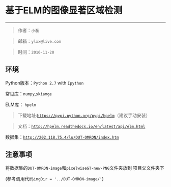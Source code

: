 # 基于ELM的图像显著区域检测
----
> 作者：`小磊`

> 邮箱：`ylxx@live.com`

> 时间：`2016-11-20`



## 环境

Python版本：`Python 2.7` with `Ipython`

常见库：`numpy`,`skiamge`

ELM库：
`hpelm`
> 下载地址:[`https://pypi.python.org/pypi/hpelm`](https://pypi.python.org/pypi/hpelm)（建议手动安装）

> 文档：[`http://hpelm.readthedocs.io/en/latest/api/elm.html`](http://hpelm.readthedocs.io/en/latest/api/elm.html)

数据集：[`http://202.118.75.4/lu/DUT-OMRON/index.htm`](http://202.118.75.4/lu/DUT-OMRON/index.htm)


## 注意事项

将数据集的`DUT-OMRON-image`和`pixelwiseGT-new-PNG`文件夹放到
项目父文件夹下

(参考调用代码`imgDir = '../DUT-OMRON-image/'`)
